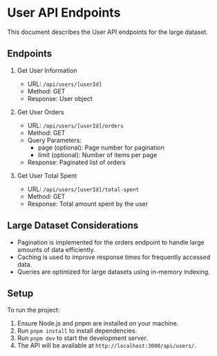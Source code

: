 # User API Endpoints

This document describes the User API endpoints for the large dataset.

## Endpoints

1. Get User Information

   - URL: `/api/users/[userId]`
   - Method: GET
   - Response: User object

2. Get User Orders

   - URL: `/api/users/[userId]/orders`
   - Method: GET
   - Query Parameters:
     - page (optional): Page number for pagination
     - limit (optional): Number of items per page
   - Response: Paginated list of orders

3. Get User Total Spent
   - URL: `/api/users/[userId]/total-spent`
   - Method: GET
   - Response: Total amount spent by the user

## Large Dataset Considerations

- Pagination is implemented for the orders endpoint to handle large amounts of data efficiently.
- Caching is used to improve response times for frequently accessed data.
- Queries are optimized for large datasets using in-memory indexing.

## Setup

To run the project:

1. Ensure Node.js and pnpm are installed on your machine.
2. Run `pnpm install` to install dependencies.
3. Run `pnpm dev` to start the development server.
4. The API will be available at `http://localhost:3000/api/users/`.
